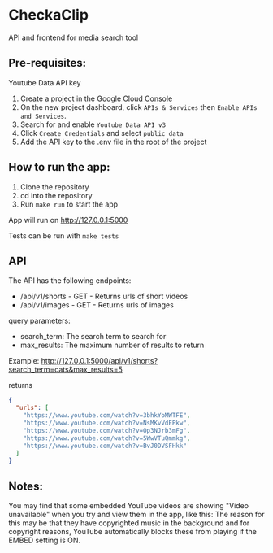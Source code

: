 # CheckaClip

API and frontend for media search tool

## Pre-requisites:
Youtube Data API key
1. Create a project in the [Google Cloud Console](https://console.cloud.google.com/)
2. On the new project dashboard, click `APIs & Services` then `Enable APIs and Services`.
3. Search for and enable `Youtube Data API v3`
4. Click `Create Credentials` and select `public data`
5. Add the API key to the .env file in the root of the project

## How to run the app:
1. Clone the repository
2. cd into the repository
3. Run `make run` to start the app

App will run on http://127.0.0.1:5000

Tests can be run with `make tests`

## API
The API has the following endpoints:
- /api/v1/shorts - GET - Returns urls of short videos
- /api/v1/images - GET - Returns urls of images

query parameters:
- search_term: The search term to search for
- max_results: The maximum number of results to return

Example:
http://127.0.0.1:5000/api/v1/shorts?search_term=cats&max_results=5

returns
```json
{
  "urls": [
    "https://www.youtube.com/watch?v=3bhkYoMWTFE",
    "https://www.youtube.com/watch?v=NsMKvVdEPkw",
    "https://www.youtube.com/watch?v=Op3NJrb3mFg",
    "https://www.youtube.com/watch?v=5WwVTuQmmkg",
    "https://www.youtube.com/watch?v=BvJ0DVSFHkk"
  ]
}
```



## Notes: 
You may find that some embedded YouTube videos are showing "Video unavailable" when you try and view them in the app, like this: 
The reason for this may be that they have copyrighted music in the background and for copyright reasons, 
YouTube automatically blocks these from playing if the EMBED setting is ON.